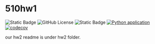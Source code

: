 # 510hw1
![Static Badge](https://img.shields.io/badge/language-python-blue)
![GitHub License](https://img.shields.io/github/license/CodeVoyagersSquad/510hw1)
![Static Badge](https://img.shields.io/badge/platform-linux-yellow)
[![Python application](https://github.com/CodeVoyagersSquad/510hw1/actions/workflows/python-app.yml/badge.svg)](https://github.com/CodeVoyagersSquad/510hw1/actions/workflows/python-app.yml)
[![codecov](https://codecov.io/gh/CodeVoyagersSquad/510hw1/graph/badge.svg?token=UXCNOWHH2O)](https://codecov.io/gh/CodeVoyagersSquad/510hw1)
<!-- ![python-app](https://github.com/CodeVoyagersSquad/510HW1/actions/workflows/python-app.yml/badge.svg) -->

our hw2 readme is under hw2 folder.
